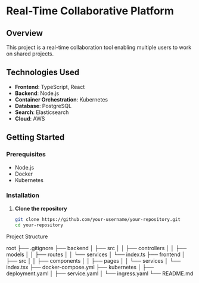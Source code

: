 # Real-Time Collaborative Platform

## Overview
This project is a real-time collaboration tool enabling multiple users to work on shared projects.

## Technologies Used
- **Frontend**: TypeScript, React
- **Backend**: Node.js
- **Container Orchestration**: Kubernetes
- **Database**: PostgreSQL
- **Search**: Elasticsearch
- **Cloud**: AWS

## Getting Started

### Prerequisites
- Node.js
- Docker
- Kubernetes

### Installation
1. **Clone the repository**
   ```sh
   git clone https://github.com/your-username/your-repository.git
   cd your-repository

Project Structure

root
├── .gitignore
├── backend
│   ├── src
│   │   ├── controllers
│   │   ├── models
│   │   ├── routes
│   │   └── services
│   └── index.ts
├── frontend
│   ├── src
│   │   ├── components
│   │   ├── pages
│   │   └── services
│   └── index.tsx
├── docker-compose.yml
├── kubernetes
│   ├── deployment.yaml
│   ├── service.yaml
│   └── ingress.yaml
└── README.md
